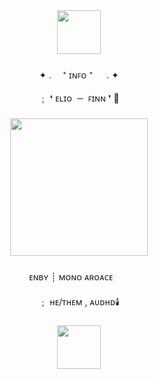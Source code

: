 <div align="center">
  <img height="70" src="https://64.media.tumblr.com/4c96b8ada1db9648d556d2a63368a684/cc40f8fa4eff3eaa-7d/s1280x1920/9c8dbcadaf8b4d66c7dfd0d429e1296de4d81ef1.jpg"  />
</div>

###

<p align="center">✦ . 　⁺  ɪɴꜰᴏ  ⁺ 　 . ✦<br><br>﹔ ❛ ᴇʟɪᴏ ​​    ─    ​ ꜰɪɴɴ ❜     🍂</p>

###

<div align="center">
  <img height="220" src="https://64.media.tumblr.com/d77b89b3f4c303cb8fc3501f03e387c2/cc40f8fa4eff3eaa-78/s1280x1920/e2c940302a6d28f9bfdf19920203cb6ba0b56df6.jpg"  />
</div>

###

<p align="center">ᴇɴʙʏ ┊ ᴍᴏɴᴏ ᴀʀᴏᴀᴄᴇㅤㅤ<br>ㅤ<br>﹔ ʜᴇ/ᴛʜᴇᴍ ,  ᴀᴜᴅʜᴅ🕯️</p>

###

<div align="center">
  <img height="70" src="https://64.media.tumblr.com/ca830bfb67227aae709e7e19a1fd4d05/cc40f8fa4eff3eaa-2a/s1280x1920/f4519512d99bdc884d0f42515e28d0bcd59baad8.jpg"  />
</div>

###
